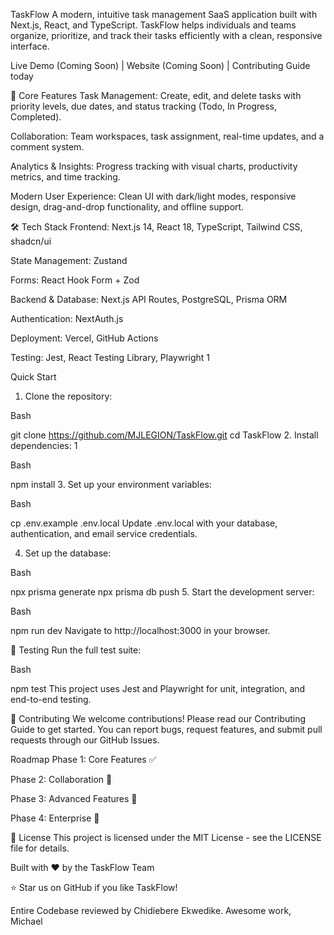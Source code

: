 TaskFlow 
A modern, intuitive task management SaaS application built with Next.js, React, and TypeScript. TaskFlow helps individuals and teams organize, prioritize, and track their tasks efficiently with a clean, responsive interface.

Live Demo (Coming Soon) | Website (Coming Soon) | Contributing Guide today

🌟 Core Features 
Task Management: Create, edit, and delete tasks with priority levels, due dates, and status tracking (Todo, In Progress, Completed).

Collaboration: Team workspaces, task assignment, real-time updates, and a comment system.

Analytics & Insights: Progress tracking with visual charts, productivity metrics, and time tracking.

Modern User Experience: Clean UI with dark/light modes, responsive design, drag-and-drop functionality, and offline support.

🛠️ Tech Stack
Frontend: Next.js 14, React 18, TypeScript, Tailwind CSS, shadcn/ui

State Management: Zustand

Forms: React Hook Form + Zod

Backend & Database: Next.js API Routes, PostgreSQL, Prisma ORM

Authentication: NextAuth.js

Deployment: Vercel, GitHub Actions

Testing: Jest, React Testing Library, Playwright 1
 
 Quick Start
1. Clone the repository:

Bash

git clone https://github.com/MJLEGION/TaskFlow.git
cd TaskFlow
2. Install dependencies: 1

Bash

npm install
3. Set up your environment variables:

Bash

cp .env.example .env.local
Update .env.local with your database, authentication, and email service credentials.

4. Set up the database:

Bash

npx prisma generate
npx prisma db push
5. Start the development server:

Bash

npm run dev
Navigate to http://localhost:3000 in your browser.

🧪 Testing
Run the full test suite:

Bash

npm test
This project uses Jest and Playwright for unit, integration, and end-to-end testing.

🤝 Contributing
We welcome contributions! Please read our Contributing Guide to get started. You can report bugs, request features, and submit pull requests through our GitHub Issues.

Roadmap
Phase 1: Core Features ✅

Phase 2: Collaboration 🚧

Phase 3: Advanced Features 📅

Phase 4: Enterprise 🔮

📄 License
This project is licensed under the MIT License - see the LICENSE file for details.

Built with ❤️ by the TaskFlow Team

⭐ Star us on GitHub if you like TaskFlow!

Entire Codebase reviewed by Chidiebere Ekwedike. Awesome work, Michael

